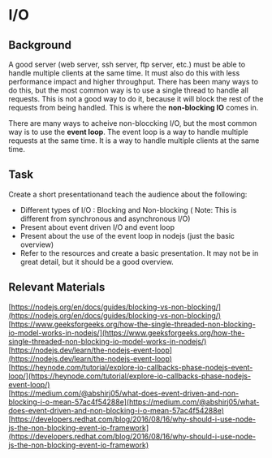 # I/O

## Background

A good server (web server, ssh server, ftp server, etc.) must be able to handle multiple clients at the same time. It must also do this with less performance impact and higher throughput. There has been many ways to do this, but the most common way is to use a single thread to handle all requests. This is not a good way to do it, because it will block the rest of the requests from being handled. This is where the **non-blocking IO** comes in.

There are many ways to acheive non-bloccking I/O, but the most common way is to use the **event loop**. The event loop is a way to handle multiple requests at the same time. It is a way to handle multiple clients at the same time.

## Task

Create a short presentationand teach the audience about the following:
- Different types of I/O : Blocking and Non-blocking ( Note: This is different from synchronous and asynchronous I/O)
- Present about event driven I/O and event loop
- Present about the use of the event loop  in nodejs (just the basic overview)
- Refer to the resources and create a basic presentation. It may not be in great detail, but it should be a good overview.

## Relevant Materials

[https://nodejs.org/en/docs/guides/blocking-vs-non-blocking/](https://nodejs.org/en/docs/guides/blocking-vs-non-blocking/) \
[https://www.geeksforgeeks.org/how-the-single-threaded-non-blocking-io-model-works-in-nodejs/](https://www.geeksforgeeks.org/how-the-single-threaded-non-blocking-io-model-works-in-nodejs/) \
[https://nodejs.dev/learn/the-nodejs-event-loop](https://nodejs.dev/learn/the-nodejs-event-loop) \
[https://heynode.com/tutorial/explore-io-callbacks-phase-nodejs-event-loop/](https://heynode.com/tutorial/explore-io-callbacks-phase-nodejs-event-loop/) \
[https://medium.com/@abshirj05/what-does-event-driven-and-non-blocking-i-o-mean-57ac4f54288e](https://medium.com/@abshirj05/what-does-event-driven-and-non-blocking-i-o-mean-57ac4f54288e) \
[https://developers.redhat.com/blog/2016/08/16/why-should-i-use-node-js-the-non-blocking-event-io-framework](https://developers.redhat.com/blog/2016/08/16/why-should-i-use-node-js-the-non-blocking-event-io-framework)